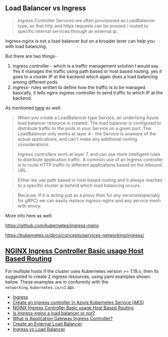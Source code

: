 ## Load Balancer vs Ingress

> Ingress Controller Services are often provisioned as LoadBalancer type, so that http and https requests can be proxied / routed to specific internal services through an external ip.

Ingress-nginx is not a load balancer but on a broader lever can help you with load balancing.

But there are two things-

1) ingress controller - which is a traffic management solution I would say. Yes it manages the traffic using path based or host based routing. yes it goes to a cluster IP at the backend which again does a load balancing among different pods.
2) ingress- rules written to define how the traffic is to be managed. basically, it tells nginx ingress controller to send traffic to which IP at the backend.

As mentioned [here](https://docs.microsoft.com/en-us/azure/aks/concepts-network#ingress-controllers) as well:

> When you create a LoadBalancer type Service, an underlying Azure load balancer resource is created. The load balancer is configured to distribute traffic to the pods in your Service on a given port. The LoadBalancer only works at layer 4 - the Service is unaware of the actual applications, and can't make any additional routing considerations.
> 
> Ingress controllers work at layer 7, and can use more intelligent rules to distribute application traffic. A common use of an Ingress controller is to route HTTP traffic to different applications based on the inbound URL.

> Either we use path based or host based routing and it always reaches to a specific cluster ip behind which load balancing occurs.

> Because, If it is acting just as a proxy then for any service(especially for gRPC) we can easily replace ingress-nginx and any service mesh with envoy.

More info here as well:

https://github.com/kubernetes/ingress-nginx

https://kubernetes.io/docs/concepts/services-networking/ingress/


## [NGINX Ingress Controller Basic usage Host Based Routing](https://kubernetes.github.io/ingress-nginx/user-guide/basic-usage/)

For multiple hosts if the cluster uses Kubernetes version >= 1.19.x, then its suggested to create 2 ingress resources, using yaml examples shown below. These examples are in conformity with the `networking.kubernetes.io/v1` api.

- [Ingress](https://kubernetes.io/docs/concepts/services-networking/ingress/)
- [Create an ingress controller in Azure Kubernetes Service (AKS)](https://docs.microsoft.com/en-us/azure/aks/ingress-basic?tabs=azure-cli)
- [NGINX Ingress Controller Basic usage Host Based Routing](https://kubernetes.github.io/ingress-nginx/user-guide/basic-usage/)
- [Is ingress-nginx a load balancer or not?](https://docs.microsoft.com/en-us/answers/questions/295210/is-ingress-nginx-is-really-a-load-balancer-or-not.html)
- [What is Application Gateway Ingress Controller?](https://docs.microsoft.com/en-us/azure/application-gateway/ingress-controller-overview)
- [Create an External Load Balancer](https://kubernetes.io/docs/tasks/access-application-cluster/create-external-load-balancer/)
- [Ingress vs Load Balancer](https://stackoverflow.com/questions/45079988/ingress-vs-load-balancer#:~:text=Ingress%20Controller%20Services%20are%20often,not%20strictly%20needed%20for%20this.)
